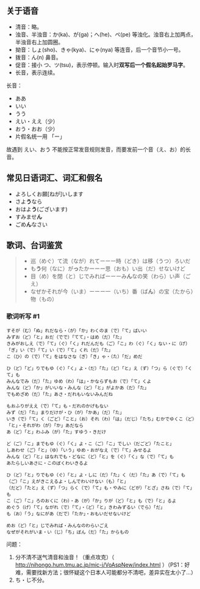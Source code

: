 ## 关于语音

* 清音：略。
* 浊音、半浊音：か(ka)、が(ga)；へ(he)、ペ(pe) 等浊化。浊音右上加两点，半浊音右上加圆圈。
* 拗音：しょ(sho)、きゃ(kya)、にゃ(nya) 等连音，后一个音节小一号。
* 拨音：ん(n) 鼻音。
* 促音：接小 つ、ツ(tsu)，表示停顿。输入时**双写后一个假名起始罗马字**。
* 长音，表示连续。

长音：

* ああ
* いい
* うう
* えい・ええ（少）
* おう・おお（少）
* 片假名统一用 「ー」

故遇到 えい、おう 不能按正常发音规则发音，而要发前一个音（え、お）的长音。

## 常见日语词汇、词汇和假名

* よろしくお願[ねが]いします
* さよ**う**なら
* おはよ**う**(ございます)
* すみませ**ん**
* ごめ**ん**なさい

## 歌词、台词鉴赏


> * 巡（めぐ）て流（なが）れてーーー時（どき）は移（うつ）ろいだ
> * も**う**何（なに）が**っ**たかーーー思（おも）い出（だ）せないけど
> * 目（め）を閉（と）じでみればーーーみ**ん**なの笑（わら）い声（ごえ）
> * なぜかそれが今（いま）ーーー一（いち）番（ば**ん**）の宝（たから）物（もの）

### 歌词听写 #1

```
すそが（む）「ぬ」れだなら・（が）「か」わくのま（で）「て」ばいい
みずお（ど）「と」おだ（でで）「てて」・はめ（だ）「た」
きみがおしえ（で）「て」（ぐ）「く」れだんだも（ご）「こ」わ（ぐ）「く」ない・に（げ）「ぎ」い（で）「て」い（で）「て」くれ（だ）「た」
こ（ひ）の（で）「て」をはなさな（ぎ）「き」ゃ・（た）「だ」めだ

ひ（ど）「ど」りでもゆ（ぐ）「く」よ・（だ）「た」（ど）「と」え（ず）「つ」ら（ぐで）「くて」も
みんなでみ（だ）「た」ゆめ（わ）「は」・かならずもお（で）「て」くよ
みんな（ど）「か」がいいな・みんな（ど）「と」がよかあ（だ）「た」
でもめざめ（だ）「た」あさ・だれもいないみんだね

もおふりがええ（で）「て」も・だれのかげもない
みず（だ）「た」まりだけが・ひ（が）「かあ」（だ）「た」
いき（で）「て」く（ごど）「こと」（お）それ（わ）「は」（だじ）「たち」むかでゆくこ（ど）「と」・それがわ（が）「か」あだなら
あ（ど）「と」わふみ（が）「た」すゆう・きだけ

ど（ご）「こ」までもゆ（ぐ）「く」よ・こ（ご）「こ」でしい（だごど）「たこと」
しあわせ（ご）「と」（ゆ）「いう」ゆめ・おがなえ（で）「て」みせるよ
みんな（ど）「と」はなれでも・どなに（ど）「と」を（ぐ）「く」な（で）「て」も
あたらしいあさに・このぼくわいきるよ

ひ（ど）「と」りでもゆ（ぐ）「と」よ・しに（だ）「た」く（だ）「た」あ（で）「て」も
（ご）「こ」えがきこえるよ・しんでわいけない（も）「と」
（だど）「たと」え（ず）「つ」らく（で）「て」も・やみに（どが）「とざ」さね（で）「て」も
こ（ご）「こ」ろのおくに（わ）・あ（が）「か」りが（ど）「と」も（で）「と」るよ
めぐう（げ）「て」ながれ（で）「て」・（ど）「と」きわみずるい（でら）「だ」
も（お）「う」なにがあ（だで）「たか」・おもいだせないけど

めお（ど）「と」じでみれば・みんなのわらいごえ
なぜがそれがいま・い（じ）「ち」ぼん（だ）「た」からもの
```

问题：

1. 分不清不送气清音和浊音！（重点攻克）（ http://nihongo.hum.tmu.ac.jp/mic-j/VoAspNew/index.html ）（PS1：好难，需要找新方法；很怀疑这个日本人可能都分不清吧，差异实在太小了...）
2. ち・じ不分。


